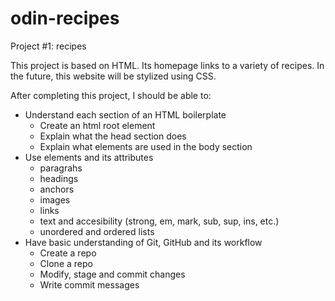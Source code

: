# odin-recipes
Project #1: recipes

This project is based on HTML. Its homepage links to a variety of recipes. In the future, this website will be stylized using CSS. 

After completing this project, I should be able to:
* Understand each section of an HTML boilerplate
    * Create an html root element
    * Explain what the head section does
    * Explain what elements are used in the body section
* Use elements and its attributes
    * paragrahs
    * headings
    * anchors
    * images
    * links
    * text and accesibility (strong, em, mark, sub, sup, ins, etc.)
    * unordered and ordered lists
* Have basic understanding of Git, GitHub and its workflow
    * Create a repo
    * Clone a repo
    * Modify, stage and commit changes
    * Write commit messages
    

